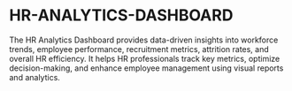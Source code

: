 # HR-ANALYTICS-DASHBOARD
The HR Analytics Dashboard provides data-driven insights into workforce trends, employee performance, recruitment metrics, attrition rates, and overall HR efficiency. It helps HR professionals track key metrics, optimize decision-making, and enhance employee management using visual reports and analytics.
